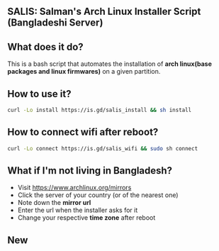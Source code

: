 ## SALIS: Salman's Arch Linux Installer Script (Bangladeshi Server)

## What does it do?
This is a bash script that automates the installation of **arch linux(base packages and linux firmwares)** on a given partition. 

## How to use it?
```bash
curl -Lo install https://is.gd/salis_install && sh install 
```

## How to connect wifi after reboot?
```bash
curl -Lo connect https://is.gd/salis_wifi && sudo sh connect
```

## What if I'm not living in Bangladesh?
* Visit https://www.archlinux.org/mirrors
* Click the server of your country (or of the nearest one)
* Note down the **mirror url**
* Enter the url when the installer asks for it
* Change your respective **time zone** after reboot

## New


